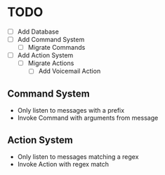 # TODO
- [ ] Add Database
- [ ] Add Command System
    - [ ] Migrate Commands
- [ ] Add Action System
    - [ ] Migrate Actions
        - [ ] Add Voicemail Action

## Command System
* Only listen to messages with a prefix
* Invoke Command with arguments from message

## Action System
* Only listen to messages matching a regex
* Invoke Action with regex match
